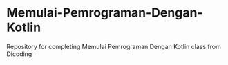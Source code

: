 # Memulai-Pemrograman-Dengan-Kotlin
Repository for completing Memulai Pemrograman Dengan Kotlin class from Dicoding

